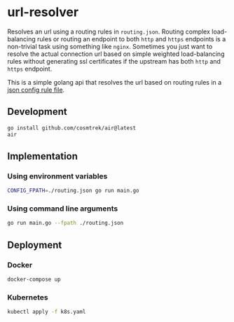 # url-resolver

Resolves an url using a routing rules in `routing.json`. Routing complex load-balancing rules or routing an endpoint to both `http` and `https` endpoints is a non-trivial task using something like `nginx`. Sometimes you just want to resolve the actual connection url based on simple weighted load-balancing rules without generating ssl certificates if the upstream has both `http` and `https` endpoint.

This is a simple golang api that resolves the url based on routing rules in a [json config rule file](./routing.json). 

## Development

```sh
go install github.com/cosmtrek/air@latest
air
```

## Implementation

### Using environment variables

```sh
CONFIG_FPATH=./routing.json go run main.go
```

### Using command line arguments

```sh
go run main.go --fpath ./routing.json
```

## Deployment

### Docker

```sh
docker-compose up
```

### Kubernetes

```sh
kubectl apply -f k8s.yaml
```
